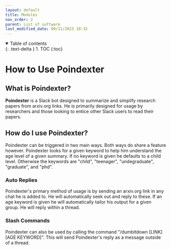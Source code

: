 ```yaml
---
layout: default
title: Modules
nav_order: 2
parent: List of software
last_modified_date: 09/11/2023 10:32
---
```

<details open markdown="block">
  <summary>
    Table of contents
  </summary>
  {: .text-delta }
1. TOC
{:toc}
</details>

# How to Use Poindexter
## What is Poindexter?
**Poindexter** is a Slack bot designed to summarize and simplify research papers from arxiv.org links. He is primarily designed for usage by researchers and those looking to entice other Slack users to read their papers.
## How do I use Poindexter?
Poindexter can be triggered in two main ways. Both ways do share a feature however. Poindexter looks for a given keyword to help him understand the age level of a given summary. If no keyword is given he defaults to a child level. Otherwise the keywords are "child", "teenager", "undegraduate", "graduate", and "phd".
### Auto Replies
Poindexter's primary method of usage is by sending an arxiv.org link in any chat he is added to. He will automatically seek out and reply to these. If an age keyword is given he will automatically tailor his output for a given group. He will reply within a thread.
### Slash Commands
Poindexter can also be used by calling the command "/dumbitdown [LINK] [AGE KEYWORD]". This will send Poindexter's reply as a message outside of a thread.
